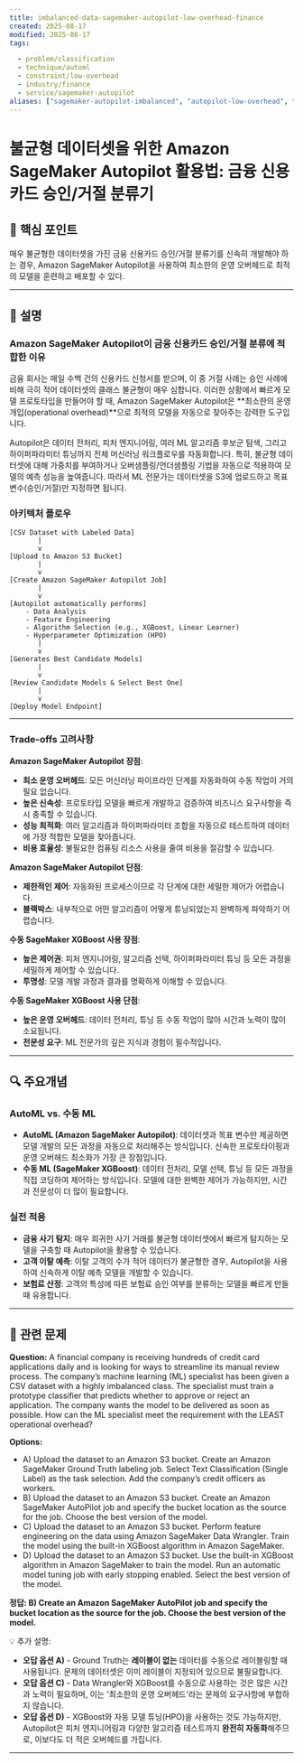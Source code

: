 ```yaml
---
title: imbalanced-data-sagemaker-autopilot-low-overhead-finance
created: 2025-08-17
modified: 2025-08-17
tags:

  - problem/classification
  - technique/automl
  - constraint/low-overhead
  - industry/finance
  - service/sagemaker-autopilot
aliases: ["sagemaker-autopilot-imbalanced", "autopilot-low-overhead", "aws-ml-finance"]
---
```


# 불균형 데이터셋을 위한 Amazon SageMaker Autopilot 활용법: 금융 신용카드 승인/거절 분류기

## 🎯 핵심 포인트

매우 불균형한 데이터셋을 가진 금융 신용카드 승인/거절 분류기를 신속히 개발해야 하는 경우, Amazon SageMaker Autopilot을 사용하여 최소한의 운영 오버헤드로 최적의 모델을 훈련하고 배포할 수 있다.

-----

## 📝 설명

### Amazon SageMaker Autopilot이 금융 신용카드 승인/거절 분류에 적합한 이유

금융 회사는 매일 수백 건의 신용카드 신청서를 받으며, 이 중 거절 사례는 승인 사례에 비해 극히 적어 데이터셋의 클래스 불균형이 매우 심합니다. 이러한 상황에서 빠르게 모델 프로토타입을 만들어야 할 때, Amazon SageMaker Autopilot은 \*\*최소한의 운영 개입(operational overhead)\*\*으로 최적의 모델을 자동으로 찾아주는 강력한 도구입니다.

Autopilot은 데이터 전처리, 피처 엔지니어링, 여러 ML 알고리즘 후보군 탐색, 그리고 하이퍼파라미터 튜닝까지 전체 머신러닝 워크플로우를 자동화합니다. 특히, 불균형 데이터셋에 대해 가중치를 부여하거나 오버샘플링/언더샘플링 기법을 자동으로 적용하여 모델의 예측 성능을 높여줍니다. 따라서 ML 전문가는 데이터셋을 S3에 업로드하고 목표 변수(승인/거절)만 지정하면 됩니다.

### 아키텍처 플로우

```
[CSV Dataset with Labeled Data]
       |
       v
[Upload to Amazon S3 Bucket]
       |
       v
[Create Amazon SageMaker Autopilot Job]
       |
       v
[Autopilot automatically performs]
    - Data Analysis
    - Feature Engineering
    - Algorithm Selection (e.g., XGBoost, Linear Learner)
    - Hyperparameter Optimization (HPO)
       |
       v
[Generates Best Candidate Models]
       |
       v
[Review Candidate Models & Select Best One]
       |
       v
[Deploy Model Endpoint]
```

-----

### Trade-offs 고려사항

**Amazon SageMaker Autopilot 장점**:

  - **최소 운영 오버헤드**: 모든 머신러닝 파이프라인 단계를 자동화하여 수동 작업이 거의 필요 없습니다.
  - **높은 신속성**: 프로토타입 모델을 빠르게 개발하고 검증하여 비즈니스 요구사항을 즉시 충족할 수 있습니다.
  - **성능 최적화**: 여러 알고리즘과 하이퍼파라미터 조합을 자동으로 테스트하여 데이터에 가장 적합한 모델을 찾아줍니다.
  - **비용 효율성**: 불필요한 컴퓨팅 리소스 사용을 줄여 비용을 절감할 수 있습니다.

**Amazon SageMaker Autopilot 단점**:

  - **제한적인 제어**: 자동화된 프로세스이므로 각 단계에 대한 세밀한 제어가 어렵습니다.
  - **블랙박스**: 내부적으로 어떤 알고리즘이 어떻게 튜닝되었는지 완벽하게 파악하기 어렵습니다.

**수동 SageMaker XGBoost 사용 장점**:

  - **높은 제어권**: 피처 엔지니어링, 알고리즘 선택, 하이퍼파라미터 튜닝 등 모든 과정을 세밀하게 제어할 수 있습니다.
  - **투명성**: 모델 개발 과정과 결과를 명확하게 이해할 수 있습니다.

**수동 SageMaker XGBoost 사용 단점**:

  - **높은 운영 오버헤드**: 데이터 전처리, 튜닝 등 수동 작업이 많아 시간과 노력이 많이 소요됩니다.
  - **전문성 요구**: ML 전문가의 깊은 지식과 경험이 필수적입니다.

-----

## 🔍 주요개념

### AutoML vs. 수동 ML

  - **AutoML (Amazon SageMaker Autopilot)**: 데이터셋과 목표 변수만 제공하면 모델 개발의 모든 과정을 자동으로 처리해주는 방식입니다. 신속한 프로토타이핑과 운영 오버헤드 최소화가 가장 큰 장점입니다.
  - **수동 ML (SageMaker XGBoost)**: 데이터 전처리, 모델 선택, 튜닝 등 모든 과정을 직접 코딩하여 제어하는 방식입니다. 모델에 대한 완벽한 제어가 가능하지만, 시간과 전문성이 더 많이 필요합니다.

### 실전 적용

  - **금융 사기 탐지**: 매우 희귀한 사기 거래를 불균형 데이터셋에서 빠르게 탐지하는 모델을 구축할 때 Autopilot을 활용할 수 있습니다.
  - **고객 이탈 예측**: 이탈 고객의 수가 적어 데이터가 불균형한 경우, Autopilot을 사용하여 신속하게 이탈 예측 모델을 개발할 수 있습니다.
  - **보험료 산정**: 고객의 특성에 따른 보험료 승인 여부를 분류하는 모델을 빠르게 만들 때 유용합니다.

-----

## 📝 관련 문제

**Question:** A financial company is receiving hundreds of credit card applications daily and is looking for ways to streamline its manual review process. The company’s machine learning (ML) specialist has been given a CSV dataset with a highly imbalanced class. The specialist must train a prototype classifier that predicts whether to approve or reject an application. The company wants the model to be delivered as soon as possible. How can the ML specialist meet the requirement with the LEAST operational overhead?

**Options:**

  - A) Upload the dataset to an Amazon S3 bucket. Create an Amazon SageMaker Ground Truth labeling job. Select Text Classification (Single Label) as the task selection. Add the company’s credit officers as workers.
  - B) Upload the dataset to an Amazon S3 bucket. Create an Amazon SageMaker AutoPilot job and specify the bucket location as the source for the job. Choose the best version of the model.
  - C) Upload the dataset to an Amazon S3 bucket. Perform feature engineering on the data using Amazon SageMaker Data Wrangler. Train the model using the built-in XGBoost algorithm in Amazon SageMaker.
  - D) Upload the dataset to an Amazon S3 bucket. Use the built-in XGBoost algorithm in Amazon SageMaker to train the model. Run an automatic model tuning job with early stopping enabled. Select the best version of the model.

**정답: B) Create an Amazon SageMaker AutoPilot job and specify the bucket location as the source for the job. Choose the best version of the model.**

💡 추가 설명:

  - **오답 옵션 A)** - Ground Truth는 **레이블이 없는** 데이터를 수동으로 레이블링할 때 사용됩니다. 문제의 데이터셋은 이미 레이블이 지정되어 있으므로 불필요합니다.
  - **오답 옵션 C)** - Data Wrangler와 XGBoost를 수동으로 사용하는 것은 많은 시간과 노력이 필요하며, 이는 '최소한의 운영 오버헤드'라는 문제의 요구사항에 부합하지 않습니다.
  - **오답 옵션 D)** - XGBoost와 자동 모델 튜닝(HPO)을 사용하는 것도 가능하지만, Autopilot은 피처 엔지니어링과 다양한 알고리즘 테스트까지 **완전히 자동화**해주므로, 이보다도 더 적은 오버헤드를 가집니다.

-----